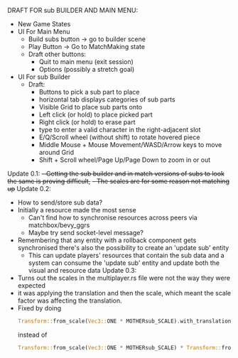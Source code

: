 DRAFT FOR sub BUILDER AND MAIN MENU:

 - New Game States
 - UI For Main Menu
    - Build subs button -> go to builder scene
    - Play Button -> Go to MatchMaking state
    - Draft other buttons:
        - Quit to main menu (exit session)
        - Options (possibly a stretch goal)
 - UI For sub Builder
    - Draft: 
        - Buttons to pick a sub part to place
        - horizontal tab displays categories of sub parts
        - Visible Grid to place sub parts onto
        - Left click (or hold) to place picked part
        - Right click (or hold) to erase part
        - type to enter a valid character in the right-adjacent slot
        - E/Q/Scroll wheel (without shift) to rotate hovered piece
        - Middle Mouse + Mouse Movement/WASD/Arrow keys to move around Grid
        - Shift + Scroll wheel/Page Up/Page Down to zoom in or out

Update 0.1:
~~- Getting the sub builder and in match versions of subs to look the same is proving difficult,~~
~~- The scales are for some reason not matching up~~
Update 0.2:
- How to send/store sub data?
- Initially a resource made the most sense
    - Can't find how to synchronise resources across peers via matchbox/bevy_ggrs
    - Maybe try send socket-level message?
- Remembering that any entity with a rollback component gets synchronised there's also the possibility to create an 'update sub' entity
    - This can update players' resources that contain the sub data and a system can consume the 'update sub' entity and update both the visual and resource data
Update 0.3:
- Turns out the scales in the multiplayer.rs file were not the way they were expected
- it was applying the translation and then the scale, which meant the scale factor was affecting the translation.
- Fixed by doing 
    ```rust
    Transform::from_scale(Vec3::ONE * MOTHERsub_SCALE).with_translation(pos)
    ```
    instead of 
    ```rust
    Transform::from_scale(Vec3::ONE * MOTHERsub_SCALE) * Transform::from_translation(pos)
    ```
